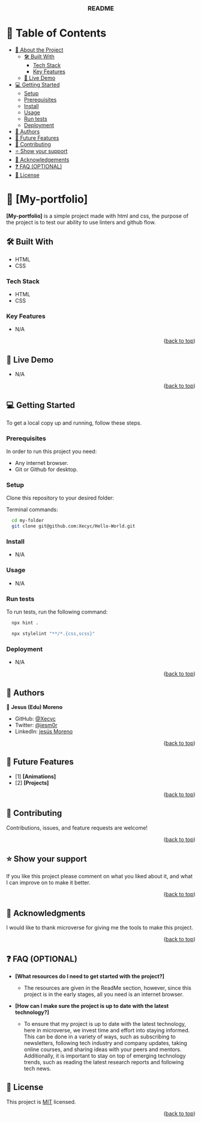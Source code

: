 <a name="readme-top"></a>

<div align="center">

  <h3><b>README</b></h3>

</div>

# 📗 Table of Contents

- [📖 About the Project](#about-project)
  - [🛠 Built With](#built-with)
    - [Tech Stack](#tech-stack)
    - [Key Features](#key-features)
  - [🚀 Live Demo](#live-demo)
- [💻 Getting Started](#getting-started)
  - [Setup](#setup)
  - [Prerequisites](#prerequisites)
  - [Install](#install)
  - [Usage](#usage)
  - [Run tests](#run-tests)
  - [Deployment](#triangular_flag_on_post-deployment)
- [👥 Authors](#authors)
- [🔭 Future Features](#future-features)
- [🤝 Contributing](#contributing)
- [⭐️ Show your support](#support)
- [🙏 Acknowledgements](#acknowledgements)
- [❓ FAQ (OPTIONAL)](#faq)
- [📝 License](#license)

# 📖 [My-portfolio] <a name="about-project"></a>

**[My-portfolio]** is a simple project made with html and css, the purpose of the project is to test our ability to use linters and github flow.

## 🛠 Built With <a name="built-with"></a>

- HTML
- CSS

### Tech Stack <a name="tech-stack"></a>

- HTML
- CSS



### Key Features <a name="key-features"></a>

- N/A

<p align="right">(<a href="#readme-top">back to top</a>)</p>

## 🚀 Live Demo <a name="live-demo"></a>


- N/A

<p align="right">(<a href="#readme-top">back to top</a>)</p>

## 💻 Getting Started <a name="getting-started"></a>

To get a local copy up and running, follow these steps.

### Prerequisites

In order to run this project you need:

- Any internet browser.
- Git or Github for desktop.

### Setup

Clone this repository to your desired folder:


Terminal commands:

```sh
  cd my-folder
  git clone git@github.com:Xecyc/Hello-World.git
```

### Install

- N/A

### Usage

- N/A


### Run tests

To run tests, run the following command:


```sh
  npx hint .
```
```sh
  npx stylelint "**/*.{css,scss}"
```


### Deployment

- N/A

<p align="right">(<a href="#readme-top">back to top</a>)</p>


## 👥 Authors <a name="authors"></a>

👤 **Jesus (Edu) Moreno**

- GitHub: [@Xecyc](https://github.com/Xecyc/)
- Twitter: [@jesm0r](https://twitter.com/jesm0r)
- LinkedIn: [jesús Moreno](https://linkedin.com/in/jesús-moreno-b4276a178/)

<p align="right">(<a href="#readme-top">back to top</a>)</p>

## 🔭 Future Features <a name="future-features"></a>

- [1] **[Animations]**
- [2] **[Projects]**

<p align="right">(<a href="#readme-top">back to top</a>)</p>

## 🤝 Contributing <a name="contributing"></a>

Contributions, issues, and feature requests are welcome!

<p align="right">(<a href="#readme-top">back to top</a>)</p>

## ⭐️ Show your support <a name="support"></a>

If you like this project please comment on what you liked about it, and what I can improve on to make it better.

<p align="right">(<a href="#readme-top">back to top</a>)</p>

## 🙏 Acknowledgments <a name="acknowledgements"></a>

I would like to thank microverse for giving me the tools to make this project.

<p align="right">(<a href="#readme-top">back to top</a>)</p>

## ❓ FAQ (OPTIONAL) <a name="faq"></a>

- **[What resources do I need to get started with the project?]**

  - The resources are given in the ReadMe section, however, since this project is in the early stages, all you need is an internet browser.

- **[How can I make sure the project is up to date with the latest technology?]**

  - To ensure that my project is up to date with the latest technology, here in microverse, we invest time and effort into staying informed. This can be done in a variety of ways, such as subscribing to newsletters, following tech industry and company updates, taking online courses, and sharing ideas with your peers and mentors. Additionally, it is important to stay on top of emerging technology trends, such as reading the latest research reports and following tech news.

## 📝 License <a name="license"></a>

This project is [MIT](./MIT.md) licensed.

<p align="right">(<a href="#readme-top">back to top</a>)</p>